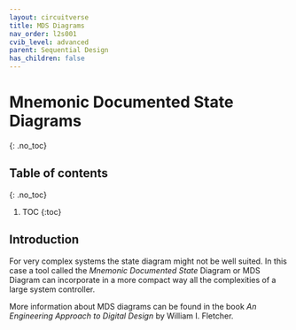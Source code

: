 ```yaml
---
layout: circuitverse
title: MDS Diagrams
nav_order: l2s001
cvib_level: advanced
parent: Sequential Design
has_children: false
---
```



# Mnemonic Documented State Diagrams
{: .no_toc}


## Table of contents
{: .no_toc}

1. TOC
{:toc}


## Introduction

For very complex systems the state diagram might not be well suited. In this case a tool called the *Mnemonic Documented State* Diagram or MDS Diagram can incorporate in a more compact way all the complexities of a large system controller.

More information about MDS diagrams can be found in the book *An Engineering Approach to Digital Design* by William I. Fletcher.
